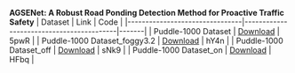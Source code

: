 **AGSENet: A Robust Road Ponding Detection Method for Proactive Traffic Safety**
| Dataset                        | Link                                     | Code  |
|--------------------------------|------------------------------------------|-------|
| Puddle-1000 Dataset            | [Download](https://pan.quark.cn/s/d93213cc7caa) | 5pwR  |
| Puddle-1000 Dataset_foggy3.2   | [Download](https://pan.quark.cn/s/aee125a39a3d) | hY4n  |
| Puddle-1000 Dataset_off        | [Download](https://pan.quark.cn/s/88fad838e746) | sNk9  |
| Puddle-1000 Dataset_on         | [Download](https://pan.quark.cn/s/2016e8bb9d83) | HFbq  |
